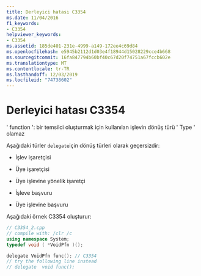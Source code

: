 ```yaml
---
title: Derleyici hatası C3354
ms.date: 11/04/2016
f1_keywords:
- C3354
helpviewer_keywords:
- C3354
ms.assetid: 185de401-231e-4999-a149-172ee4c69d84
ms.openlocfilehash: e5945b2112d1d03e4f18944d15028229cce4b668
ms.sourcegitcommit: 16fa847794b60bf40c67d20f74751a67fccb602e
ms.translationtype: MT
ms.contentlocale: tr-TR
ms.lasthandoff: 12/03/2019
ms.locfileid: "74738602"
---
```

# <a name="compiler-error-c3354"></a>Derleyici hatası C3354

' function ': bir temsilci oluşturmak için kullanılan işlevin dönüş türü ' Type ' olamaz

Aşağıdaki türler `delegate`için dönüş türleri olarak geçersizdir:

- İşlev işaretçisi

- Üye işaretçisi

- Üye işlevine yönelik işaretçi

- İşleve başvuru

- Üye işlevine başvuru

Aşağıdaki örnek C3354 oluşturur:

```cpp
// C3354_2.cpp
// compile with: /clr /c
using namespace System;
typedef void ( *VoidPfn )();

delegate VoidPfn func(); // C3354
// try the following line instead
// delegate  void func();
```
